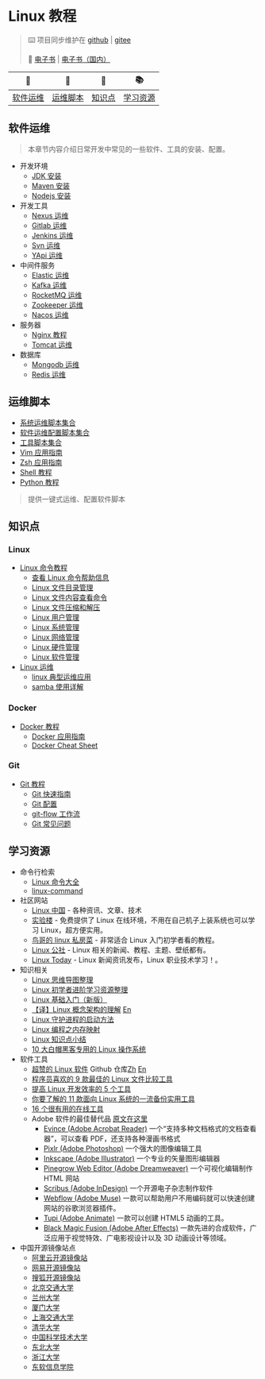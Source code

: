 # Linux 教程

> :keyboard: 项目同步维护在 [github](https://github.com/dunwu/linux-tutorial) | [gitee](https://gitee.com/turnon/linux-tutorial)
>
> :book: [电子书](https://dunwu.github.io/linux-tutorial/) | [电子书（国内）](http://turnon.gitee.io/linux-tutorial/)

|       :wrench:        |        :shell:        |      :memo:       |        :books:        |
| :-------------------: | :-------------------: | :---------------: | :-------------------: |
| [软件运维](#软件运维) | [运维脚本](#运维脚本) | [知识点](#知识点) | [学习资源](#学习资源) |

## 软件运维

> 本章节内容介绍日常开发中常见的一些软件、工具的安装、配置。

- 开发环境
  - [JDK 安装](linux/soft/jdk-install.md)
  - [Maven 安装](linux/soft/maven-install.md)
  - [Nodejs 安装](linux/soft/nodejs-install.md)
- 开发工具
  - [Nexus 运维](linux/soft/nexus-install.md)
  - [Gitlab 运维](linux/soft/kafka-install.md)
  - [Jenkins 运维](linux/soft/jenkins.md)
  - [Svn 运维](linux/soft/svn-ops.md)
  - [YApi 运维](linux/soft/yapi-ops.md)
- 中间件服务
  - [Elastic 运维](linux/soft/elastic)
  - [Kafka 运维](linux/soft/kafka-install.md)
  - [RocketMQ 运维](linux/soft/rocketmq-install.md)
  - [Zookeeper 运维](linux/soft/zookeeper-install.md)
  - [Nacos 运维](linux/soft/nacos-install.md)
- 服务器
  - [Nginx 教程](https://github.com/dunwu/nginx-tutorial)
  - [Tomcat 运维](linux/soft/tomcat-install.md)
- 数据库
  - [Mongodb 运维](linux/soft/mongodb-ops.md)
  - [Redis 运维](linux/soft/redis-ops.md)

## 运维脚本

- [系统运维脚本集合](https://github.com/dunwu/linux-tutorial/tree/master/codes/linux/sys)
- [软件运维配置脚本集合](https://github.com/dunwu/linux-tutorial/tree/master/codes/linux/soft)
- [工具脚本集合](https://github.com/dunwu/linux-tutorial/tree/master/codes/linux/soft)
- [Vim 应用指南](linux/ops/vim.md)
- [Zsh 应用指南](linux/ops/zsh.md)
- [Shell 教程](linux/ops/shell.md)
- [Python 教程](linux/ops/python.md)

> 提供一键式运维、配置软件脚本

## 知识点

### Linux

- [Linux 命令教程](linux/cli/README.md)
  - [查看 Linux 命令帮助信息](linux/cli/查看Linux命令帮助信息.md)
  - [Linux 文件目录管理](linux/cli/Linux文件目录管理.md)
  - [Linux 文件内容查看命令](linux/cli/Linux文件内容查看编辑.md)
  - [Linux 文件压缩和解压](linux/cli/Linux文件压缩和解压.md)
  - [Linux 用户管理](linux/cli/Linux用户管理.md)
  - [Linux 系统管理](linux/cli/Linux系统管理.md)
  - [Linux 网络管理](linux/cli/Linux网络管理.md)
  - [Linux 硬件管理](linux/cli/Linux硬件管理.md)
  - [Linux 软件管理](linux/cli/Linux硬件管理.md)
- [Linux 运维](linux/ops/README.md)
  - [linux 典型运维应用](linux/ops/linux典型运维应用.md)
  - [samba 使用详解](linux/ops/samba使用详解.md)

### Docker

- [Docker 教程](docker)
  - [Docker 应用指南](docker/docker.md)
  - [Docker Cheat Sheet](docker/docker-cheat-sheet.md)

### Git

- [Git 教程](git/README.md)
  - [Git 快速指南](git/git-quickstart.md)
  - [Git 配置](git/git-configuration.md)
  - [git-flow 工作流](git/git-flow.md)
  - [Git 常见问题](git/git-faq.md)

## 学习资源

- 命令行检索
  - [Linux 命令大全](http://man.linuxde.net/)
  - [linux-command](https://jaywcjlove.gitee.io/linux-command/)
- 社区网站
  - [Linux 中国](https://linux.cn/) - 各种资讯、文章、技术
  - [实验楼](https://www.shiyanlou.com/) - 免费提供了 Linux 在线环境，不用在自己机子上装系统也可以学习 Linux，超方便实用。
  - [鸟哥的 linux 私房菜](http://linux.vbird.org/) - 非常适合 Linux 入门初学者看的教程。
  - [Linux 公社](http://www.linuxidc.com/) - Linux 相关的新闻、教程、主题、壁纸都有。
  - [Linux Today](http://www.linuxde.net) - Linux 新闻资讯发布，Linux 职业技术学习！。
- 知识相关
  - [Linux 思维导图整理](http://www.jianshu.com/p/59f759207862)
  - [Linux 初学者进阶学习资源整理](http://www.jianshu.com/p/fe2a790b41eb)
  - [Linux 基础入门（新版）](https://www.shiyanlou.com/courses/1)
  - [【译】Linux 概念架构的理解](http://www.jianshu.com/p/c5ae8f061cfe) [En](http://oss.org.cn/ossdocs/linux/kernel/a1/index.html)
  - [Linux 守护进程的启动方法](http://www.ruanyifeng.com/blog/2016/02/linux-daemon.html)
  - [Linux 编程之内存映射](https://www.shiyanlou.com/questions/2992)
  - [Linux 知识点小结](https://blog.huachao.me/2016/1/Linux%E7%9F%A5%E8%AF%86%E7%82%B9%E5%B0%8F%E7%BB%93/)
  - [10 大白帽黑客专用的 Linux 操作系统](https://linux.cn/article-6971-1.html)
- 软件工具
  - [超赞的 Linux 软件](https://www.gitbook.com/book/alim0x/awesome-linux-software-zh_cn/details) Github 仓库[Zh](https://github.com/alim0x/Awesome-Linux-Software-zh_CN) [En](https://github.com/VoLuong/Awesome-Linux-Software)
  - [程序员喜欢的 9 款最佳的 Linux 文件比较工具](http://os.51cto.com/art/201607/513796.htm)
  - [提高 Linux 开发效率的 5 个工具](http://www.codeceo.com/article/5-linux-productivity-tools.html)
  - [你要了解的 11 款面向 Linux 系统的一流备份实用工具](http://os.51cto.com/art/201603/508027.htm)
  - [16 个很有用的在线工具](http://www.simlinux.com/archives/264.html)
  - Adobe 软件的最佳替代品 [原文在这里](https://linux.cn/article-8928-1.html)
    - [Evince (Adobe Acrobat Reader)](https://wiki.gnome.org/Apps/Evince) 一个“支持多种文档格式的文档查看器”，可以查看 PDF，还支持各种漫画书格式
    - [Pixlr (Adobe Photoshop)](https://pixlr.com/) 一个强大的图像编辑工具
    - [Inkscape (Adobe Illustrator)](https://inkscape.org/zh/) 一个专业的矢量图形编辑器
    - [Pinegrow Web Editor (Adobe Dreamweaver)](https://pinegrow.com/) 一个可视化编辑制作 HTML 网站
    - [Scribus (Adobe InDesign)](https://www.scribus.net/) 一个开源电子杂志制作软件
    - [Webflow (Adobe Muse)](https://webflow.com/) 一款可以帮助用户不用编码就可以快速创建网站的谷歌浏览器插件。
    - [Tupi (Adobe Animate)](http://www.maefloresta.com/portal/) 一款可以创建 HTML5 动画的工具。
    - [Black Magic Fusion (Adobe After Effects)](https://www.blackmagicdesign.com) 一款先进的合成软件，广泛应用于视觉特效、广电影视设计以及 3D 动画设计等领域。
- 中国开源镜像站点
  - [阿里云开源镜像站](http://mirrors.aliyun.com/)
  - [网易开源镜像站](http://mirrors.163.com/)
  - [搜狐开源镜像站](http://mirrors.sohu.com/)
  - [北京交通大学](http://mirror.bjtu.edu.cn/)
  - [兰州大学](http://mirror.lzu.edu.cn/)
  - [厦门大学](http://mirrors.xmu.edu.cn/)
  - [上海交通大学](http://ftp.sjtu.edu.cn/)
  - [清华大学](http://mirrors.tuna.tsinghua.edu.cn/)
  - [中国科学技术大学](http://mirrors.ustc.edu.cn/)
  - [东北大学](http://mirror.neu.edu.cn/)
  - [浙江大学](http://mirrors.zju.edu.cn/)
  - [东软信息学院](http://mirrors.neusoft.edu.cn/)
